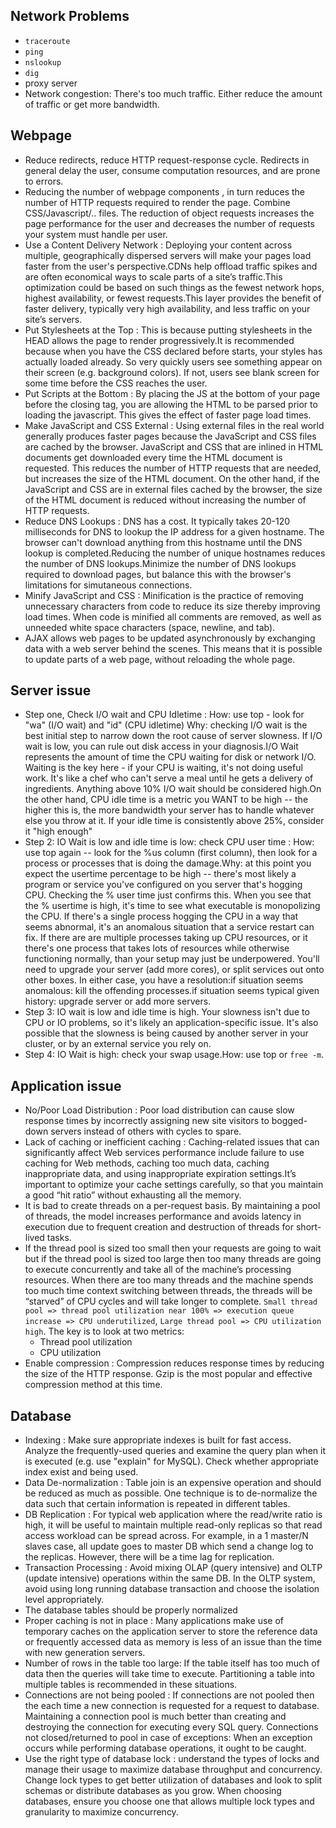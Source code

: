 ## Network Problems
* `traceroute`
* `ping`
* `nslookup`
* `dig`
* proxy server
* Network congestion: There's too much traffic. Either reduce the amount of traffic or get more bandwidth.


## Webpage
* Reduce redirects, reduce HTTP request-response cycle. Redirects in general delay the user, consume computation resources, and are prone to errors.
* Reducing the number of webpage components , in turn reduces the number of HTTP requests required to render the page. Combine CSS/Javascript/.. files. The reduction of object requests increases the page performance for the user and decreases the number of requests your system must handle per user.
* Use a Content Delivery Network : Deploying your content across multiple, geographically dispersed servers will make your pages load faster from the user's perspective.CDNs help offload traffic spikes and are often economical ways to scale parts of a site’s traffic.This optimization could be based on such things as the fewest network hops, highest availability, or fewest requests.This layer provides the benefit of faster delivery, typically very high availability, and less traffic on your site’s servers.
* Put Stylesheets at the Top : This is because putting stylesheets in the HEAD allows the page to render progressively.It is recommended because when you have the CSS declared before <body> starts, your styles has actually loaded already. So very quickly users see something appear on their screen (e.g. background colors). If not, users see blank screen for some time before the CSS reaches the user.
* Put Scripts at the Bottom : By placing the JS at the bottom of your page before the closing </body> tag, you are allowing the HTML to be parsed prior to loading the javascript. This gives the effect of faster page load times.
* Make JavaScript and CSS External : Using external files in the real world generally produces faster pages because the JavaScript and CSS files are cached by the browser. JavaScript and CSS that are inlined in HTML documents get downloaded every time the HTML document is requested. This reduces the number of HTTP requests that are needed, but increases the size of the HTML document. On the other hand, if the JavaScript and CSS are in external files cached by the browser, the size of the HTML document is reduced without increasing the number of HTTP requests.
* Reduce DNS Lookups : DNS has a cost. It typically takes 20-120 milliseconds for DNS to lookup the IP address for a given hostname. The browser can't download anything from this hostname until the DNS lookup is completed.Reducing the number of unique hostnames reduces the number of DNS lookups.Minimize the number of DNS lookups required to download pages, but balance this with the browser's limitations for simutaneous connections.
* Minify JavaScript and CSS : Minification is the practice of removing unnecessary characters from code to reduce its size thereby improving load times. When code is minified all comments are removed, as well as unneeded white space characters (space, newline, and tab). 
* AJAX allows web pages to be updated asynchronously by exchanging data with a web server behind the scenes. This means that it is possible to update parts of a web page, without reloading the whole page.



## Server issue
* Step one, Check I/O wait and CPU Idletime : How: use top - look for "wa" (I/O wait) and "id" (CPU idletime) Why: checking I/O wait is the best initial step to narrow down the root cause of server slowness. If I/O wait is low, you can rule out disk access in your diagnosis.I/O Wait represents the amount of time the CPU waiting for disk or network I/O. Waiting is the key here - if your CPU is waiting, it's not doing useful work. It's like a chef who can't serve a meal until he gets a delivery of ingredients. Anything above 10% I/O wait should be considered high.On the other hand, CPU idle time is a metric you WANT to be high -- the higher this is, the more bandwidth your server has to handle whatever else you throw at it. If your idle time is consistently above 25%, consider it "high enough"
* Step 2: IO Wait is low and idle time is low: check CPU user time : How: use top again -- look for the %us column (first column), then look for a process or processes that is doing the damage.Why: at this point you expect the usertime percentage to be high -- there's most likely a program or service you've configured on you server that's hogging CPU. Checking the % user time just confirms this. When you see that the % usertime is high, it's time to see what executable is monopolizing the CPU. If there's a single process hogging the CPU in a way that seems abnormal, it's an anomalous situation that a service restart can fix. If there are are multiple processes taking up CPU resources, or it there's one process that takes lots of resources while otherwise functioning normally, than your setup may just be underpowered. You'll need to upgrade your server (add more cores), or split services out onto other boxes. In either case, you have a resolution:if situation seems anomalous: kill the offending processes.if situation seems typical given history: upgrade server or add more servers.
* Step 3: IO wait is low and idle time is high. Your slowness isn't due to CPU or IO problems, so it's likely an application-specific issue. It's also possible that the slowness is being caused by another server in your cluster, or by an external service you rely on.
* Step 4: IO Wait is high: check your swap usage.How: use top or ```free -m```. 

## Application issue
* No/Poor Load Distribution : Poor load distribution can cause slow response times by incorrectly assigning new site visitors to bogged-down servers instead of others with cycles to spare.
* Lack of caching or inefficient caching : Caching-related issues that can significantly affect Web services performance include failure to use caching for Web methods, caching too much data, caching inappropriate data, and using inappropriate expiration settings.It’s important to optimize your cache settings carefully, so that you maintain a good “hit ratio” without exhausting all the memory.
* It is bad to  create threads on a per-request basis. By maintaining a pool of threads, the model increases performance and avoids latency in execution due to frequent creation and destruction of threads for short-lived tasks.
* If the thread pool is sized too small then your requests are going to wait but if the thread pool is sized too large then too many threads are going to execute concurrently and take all of the machine’s processing resources. When there are too many threads and the machine spends too much time context switching between threads, the threads will be “starved” of CPU cycles and will take longer to complete. ```Small thread pool => thread pool utilization near 100% => execution queue increase => CPU underutilized```, ```Large thread pool => CPU utilization high```. The key is to look at two metrics: 
  * Thread pool utilization
  * CPU utilization
* Enable compression : Compression reduces response times by reducing the size of the HTTP response. Gzip is the most popular and effective compression method at this time.

## Database
* Indexing : Make sure appropriate indexes is built for fast access. Analyze the frequently-used queries and examine the query plan when it is executed (e.g. use "explain" for MySQL). Check whether appropriate index exist and being used.
* Data De-normalization : Table join is an expensive operation and should be reduced as much as possible. One technique is to de-normalize the data such that certain information is repeated in different tables.
* DB Replication : For typical web application where the read/write ratio is high, it will be useful to maintain multiple read-only replicas so that read access workload can be spread across. For example, in a 1 master/N slaves case, all update goes to master DB which send a change log to the replicas. However, there will be a time lag for replication.
* Transaction Processing : Avoid mixing OLAP (query intensive) and OLTP (update intensive) operations within the same DB. In the OLTP system, avoid using long running database transaction and choose the isolation level appropriately. 
* The database tables should be properly normalized
* Proper caching is not in place : Many applications make use of temporary caches on the application server to store the reference data or frequently accessed data as memory is less of an issue than the time with new generation servers.
* Number of rows in the table too large: If the table itself has too much of data then the queries will take time to execute. Partitioning a table into multiple tables is recommended in these situations.
* Connections are not being pooled : If connections are not pooled then the each time a new connection is requested for a request to database. Maintaining a connection pool is much better than creating and destroying the connection for executing every SQL query. Connections not closed/returned to pool in case of exceptions: When an exception occurs while performing database operations, it ought to be caught. 
* Use the right type of database lock : understand the types of locks and manage their usage to maximize database throughput and concurrency.  Change lock types to get better utilization of databases and look to split schemas or distribute databases as you grow. When choosing databases, ensure you choose one that allows multiple lock types and granularity to maximize concurrency.
